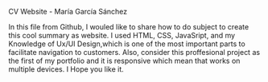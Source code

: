 CV Website - María García Sánchez

In this file from Github, I wouled like to share how to do subject to create this cool summary as website.
I used HTML, CSS, JavaSript, and my Knowledge of Ux/UI Design,which is one of the most important parts to facilitate navigation to customers. 
Also, consider this proffesional project as the first of my portfolio and it is responsive which mean that works on multiple devices.
I Hope you like it.

